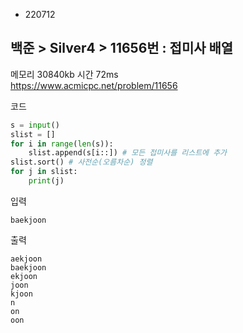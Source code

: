 - 220712
## 백준 > Silver4 > 11656번 : 접미사 배열
메모리 30840kb 시간 72ms  
https://www.acmicpc.net/problem/11656  

코드
```python
s = input()
slist = []
for i in range(len(s)):
    slist.append(s[i::]) # 모든 접미사를 리스트에 추가
slist.sort() # 사전순(오름차순) 정렬
for j in slist:
    print(j)
```

입력
```
baekjoon
```

출력
```
aekjoon
baekjoon
ekjoon
joon
kjoon
n
on
oon
```